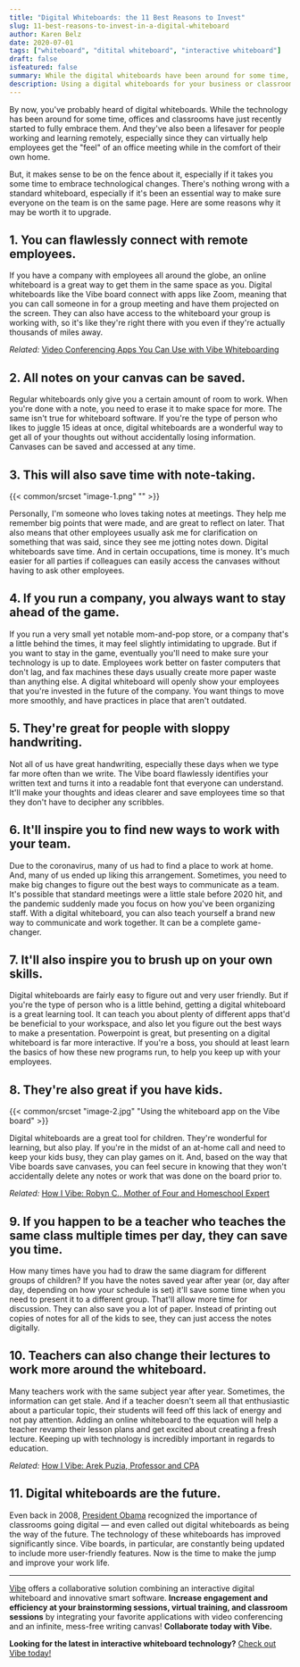 ```yaml
---
title: "Digital Whiteboards: the 11 Best Reasons to Invest"
slug: 11-best-reasons-to-invest-in-a-digital-whiteboard
author: Karen Belz
date: 2020-07-01
tags: ["whiteboard", "ditital whiteboard", "interactive whiteboard"]
draft: false
isfeatured: false
summary: While the digital whiteboards have been around for some time, offices and classrooms have just recently started to fully embrace them. Here are some reasons why it may be worth it to upgrade.
description: Using a digital whiteboards for your business or classroom improves communication.
---
```






By now, you've probably heard of digital whiteboards. While the technology has been around for some time, offices and classrooms have just recently started to fully embrace them. And they've also been a lifesaver for people working and learning remotely, especially since they can virtually help employees get the "feel" of an office meeting while in the comfort of their own home. 

But, it makes sense to be on the fence about it, especially if it takes you some time to embrace technological changes. There's nothing wrong with a standard whiteboard, especially if it's been an essential way to make sure everyone on the team is on the same page. Here are some reasons why it may be worth it to upgrade.


## 1. You can flawlessly connect with remote employees. 

If you have a company with employees all around the globe, an online whiteboard is a great way to get them in the same space as you. Digital whiteboards like the Vibe board connect with apps like Zoom, meaning that you can call someone in for a group meeting and have them projected on the screen. They can also have access to the whiteboard your group is working with, so it's like they're right there with you even if they're actually thousands of miles away.

*Related:* [Video Conferencing Apps You Can Use with Vibe Whiteboarding](https://vibe.us/blog/video-conferencing-apps-with-whiteboard/)


## 2. All notes on your canvas can be saved. 

Regular whiteboards only give you a certain amount of room to work. When you're done with a note, you need to erase it to make space for more. The same isn't true for whiteboard software. If you're the type of person who likes to juggle 15 ideas at once, digital whiteboards are a wonderful way to get all of your thoughts out without accidentally losing information. Canvases can be saved and accessed at any time. 


## 3. This will also save time with note-taking. 
{{< common/srcset "image-1.png" "" >}}


Personally, I'm someone who loves taking notes at meetings. They help me remember big points that were made, and are great to reflect on later. That also means that other employees usually ask me for clarification on something that was said, since they see me jotting notes down. Digital whiteboards save time. And in certain occupations, time is money. It's much easier for all parties if colleagues can easily access the canvases without having to ask other employees. 


## 4. If you run a company, you always want to stay ahead of the game. 

If you run a very small yet notable mom-and-pop store, or a company that's a little behind the times, it may feel slightly intimidating to upgrade. But if you want to stay in the game, eventually you'll need to make sure your technology is up to date. Employees work better on faster computers that don't lag, and fax machines these days usually create more paper waste than anything else. A digital whiteboard will openly show your employees that you're invested in the future of the company. You want things to move more smoothly, and have practices in place that aren't outdated.


## 5. They're great for people with sloppy handwriting. 

Not all of us have great handwriting, especially these days when we type far more often than we write. The Vibe board flawlessly identifies your written text and turns it into a readable font that everyone can understand. It'll make your thoughts and ideas clearer and save employees time so that they don't have to decipher any scribbles. 


## 6. It'll inspire you to find new ways to work with your team. 

Due to the coronavirus, many of us had to find a place to work at home. And, many of us ended up liking this arrangement. Sometimes, you need to make big changes to figure out the best ways to communicate as a team. It's possible that standard meetings were a little stale before 2020 hit, and the pandemic suddenly made you focus on how you've been organizing staff. With a digital whiteboard, you can also teach yourself a brand new way to communicate and work together. It can be a complete game-changer. 


## 7. It'll also inspire you to brush up on your own skills. 

Digital whiteboards are fairly easy to figure out and very user friendly. But if you're the type of person who is a little behind, getting a digital whiteboard is a great learning tool. It can teach you about plenty of different apps that'd be beneficial to your workspace, and also let you figure out the best ways to make a presentation. Powerpoint is great, but presenting on a digital whiteboard is far more interactive. If you're a boss, you should at least learn the basics of how these new programs run, to help you keep up with your employees. 


## 8. They're also great if you have kids. 
{{< common/srcset "image-2.jpg" "Using the whiteboard app on the Vibe board" >}}


Digital whiteboards are a great tool for children. They're wonderful for learning, but also play. If you're in the midst of an at-home call and need to keep your kids busy, they can play games on it. And, based on the way that Vibe boards save canvases, you can feel secure in knowing that they won't accidentally delete any notes or work that was done on the board prior to.

*Related:* [How I Vibe: Robyn C., Mother of Four and Homeschool Expert](https://vibe.us/blog/how-i-vibe-robyn-mother-of-four-and-homeschool-expert/)

## 9. If you happen to be a teacher who teaches the same class multiple times per day, they can save you time. 

How many times have you had to draw the same diagram for different groups of children? If you have the notes saved year after year (or, day after day, depending on how your schedule is set) it'll save some time when you need to present it to a different group. That'll allow more time for discussion. They can also save you a lot of paper. Instead of printing out copies of notes for all of the kids to see, they can just access the notes digitally. 


## 10. Teachers can also change their lectures to work more around the whiteboard. 

Many teachers work with the same subject year after year. Sometimes, the information can get stale. And if a teacher doesn't seem all that enthusiastic about a particular topic, their students will feed off this lack of energy and not pay attention. Adding an online whiteboard to the equation will help a teacher revamp their lesson plans and get excited about creating a fresh lecture. Keeping up with technology is incredibly important in regards to education. 

*Related:* [How I Vibe: Arek Puzia, Professor and CPA](https://vibe.us/blog/how-i-vibe-arek-puzia-professor-and-cpa/)

## 11. Digital whiteboards are the future. 

Even back in 2008, [President Obama](https://imaginenext.ingrammicro.com/ucc/where-whiteboard-technology-could-be-in-five-years-and-why-it-matters-now) recognized the importance of classrooms going digital — and even called out digital whiteboards as being the way of the future. The technology of these whiteboards has improved significantly since. Vibe boards, in particular, are constantly being updated to include more user-friendly features. Now is the time to make the jump and improve your work life. 


----------

[Vibe](https://vibe.us/) offers a collaborative solution combining an interactive digital whiteboard and innovative smart software. **Increase engagement and efficiency at your brainstorming sessions, virtual training, and classroom sessions** by integrating your favorite applications with video conferencing and an infinite, mess-free writing canvas! **Collaborate today with Vibe.**

**Looking for the latest in interactive whiteboard technology?** [Check out Vibe today!](https://vibe.us/order/)
